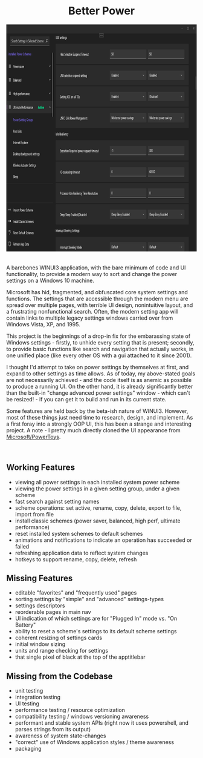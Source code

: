<h1 align="center" style="margin-top: 0px;">Better Power</h1>

<div id="img0" align="center">
    <img src="doc/images/hero_betterpower_cropped.PNG" height="600">
</div>

<br />

A barebones WINUI3 application, with the bare minimum of code and UI functionality, to provide a modern way to sort and change the power settings on a Windows 10 machine.

Microsoft has hid, fragmented, and obfuscated core system settings and functions. The settings that are accessible through the modern menu are spread over multiple pages, with terrible UI design, nonintuitive layout, and a frustrating nonfunctional search. Often, the modern setting app will contain links to multiple legacy settings windows carried over from Windows Vista, XP, and 1995.

This project is the beginnings of a drop-in fix for the embarassing state of Windows settings - firstly, to unhide every setting that is present; secondly, to provide basic functions like search and navigation that actually works, in one unified place (like every other OS with a gui attached to it since 2001).

I thought I'd attempt to take on power settings by themselves at first, and expand to other settings as time allows. As of today, my above-stated goals are not necessarily achieved - and the code itself is as anemic as possible to produce a running UI. On the other hand, it is already significantly better than the built-in "change advanced power settings" window - which can't be resized! - if you can get it to build and run in its current state.

Some features are held back by the beta-ish nature of WINUI3. However, most of these things just need time to research, design, and implement. As a first foray into a strongly OOP UI, this has been a strange and interesting project. A note - I pretty much directly cloned the UI appearance from [Microsoft/PowerToys](https://github.com/microsoft/PowerToys).

<br />

## Working Features

- viewing all power settings in each installed system power scheme
- viewing the power settings in a given setting group, under a given scheme
- fast search against setting names
- scheme operations: set active, rename, copy, delete, export to file, import from file
- install classic schemes (power saver, balanced, high perf, ultimate performance)
- reset installed system schemes to default schemes
- animations and notifications to indicate an operation has succeeded or failed
- refreshing application data to reflect system changes
- hotkeys to support rename, copy, delete, refresh


## Missing Features

- editable "favorites" and "frequently used" pages
- sorting settings by "simple" and "advanced" settings-types
- settings descriptors
- reorderable pages in main nav
- UI indication of which settings are for "Plugged In" mode vs. "On Battery"
- ability to reset a scheme's settings to its default scheme settings
- coherent resizing of settings cards
- initial window sizing
- units and range checking for settings
- that single pixel of black at the top of the apptitlebar


## Missing from the Codebase

- unit testing
- integration testing
- UI testing
- performance testing / resource optimization
- compatibility testing / windows versioning awareness
- performant and stable system APIs (right now it uses powershell, and parses strings from its output)
- awareness of system state-changes
- "correct" use of Windows application styles / theme awareness
- packaging
